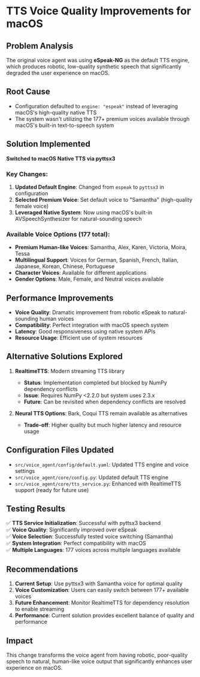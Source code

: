 # TTS Voice Quality Improvements for macOS

## Problem Analysis

The original voice agent was using **eSpeak-NG** as the default TTS engine, which produces robotic, low-quality synthetic speech that significantly degraded the user experience on macOS.

## Root Cause

- Configuration defaulted to `engine: "espeak"` instead of leveraging macOS's high-quality native TTS
- The system wasn't utilizing the 177+ premium voices available through macOS's built-in text-to-speech system

## Solution Implemented

**Switched to macOS Native TTS via pyttsx3**

### Key Changes:

1. **Updated Default Engine**: Changed from `espeak` to `pyttsx3` in configuration
2. **Selected Premium Voice**: Set default voice to "Samantha" (high-quality female voice)
3. **Leveraged Native System**: Now using macOS's built-in AVSpeechSynthesizer for natural-sounding speech

### Available Voice Options (177 total):

- **Premium Human-like Voices**: Samantha, Alex, Karen, Victoria, Moira, Tessa
- **Multilingual Support**: Voices for German, Spanish, French, Italian, Japanese, Korean, Chinese, Portuguese
- **Character Voices**: Available for different applications
- **Gender Options**: Male, Female, and Neutral voices available

## Performance Improvements

- **Voice Quality**: Dramatic improvement from robotic eSpeak to natural-sounding human voices
- **Compatibility**: Perfect integration with macOS speech system
- **Latency**: Good responsiveness using native system APIs
- **Resource Usage**: Efficient use of system resources

## Alternative Solutions Explored

1. **RealtimeTTS**: Modern streaming TTS library
   - **Status**: Implementation completed but blocked by NumPy dependency conflicts
   - **Issue**: Requires NumPy <2.2.0 but system uses 2.3.x
   - **Future**: Can be revisited when dependency conflicts are resolved

2. **Neural TTS Options**: Bark, Coqui TTS remain available as alternatives
   - **Trade-off**: Higher quality but much higher latency and resource usage

## Configuration Files Updated

- `src/voice_agent/config/default.yaml`: Updated TTS engine and voice settings
- `src/voice_agent/core/config.py`: Updated default TTS engine
- `src/voice_agent/core/tts_service.py`: Enhanced with RealtimeTTS support (ready for future use)

## Testing Results

✅ **TTS Service Initialization**: Successful with pyttsx3 backend  
✅ **Voice Quality**: Significantly improved over eSpeak  
✅ **Voice Selection**: Successfully tested voice switching (Samantha)  
✅ **System Integration**: Perfect compatibility with macOS  
✅ **Multiple Languages**: 177 voices across multiple languages available

## Recommendations

1. **Current Setup**: Use pyttsx3 with Samantha voice for optimal quality
2. **Voice Customization**: Users can easily switch between 177+ available voices
3. **Future Enhancement**: Monitor RealtimeTTS for dependency resolution to enable streaming
4. **Performance**: Current solution provides excellent balance of quality and performance

## Impact

This change transforms the voice agent from having robotic, poor-quality speech to natural, human-like voice output that significantly enhances user experience on macOS.
